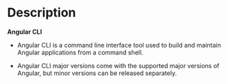 # Description

**Angular CLI**
- Angular CLI is a command line interface tool used to build and maintain Angular applications from a command shell.

- Angular CLI major versions come with the supported major versions of Angular, but minor versions can be released separately.





